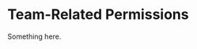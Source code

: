 [title]: # (Team-Related Permissions)
[tags]: # (XXX)
[priority]: # (6255)
# Team-Related Permissions
Something here.
